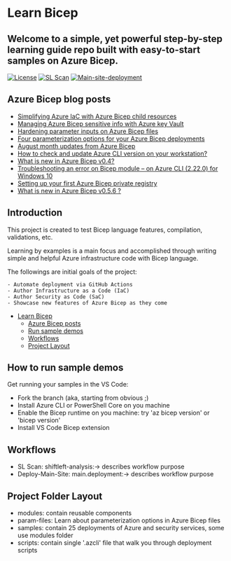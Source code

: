 # Learn Bicep 

## Welcome to a simple, yet powerful step-by-step learning guide repo built with easy-to-start samples on Azure Bicep.

[![License](https://img.shields.io/badge/License-Apache%202.0-yellowgreen.svg)](https://opensource.org/licenses/Apache-2.0)
[![SL Scan](https://github.com/ElYusubov/Learn-Bicep/actions/workflows/shiftleft-analysis.yml/badge.svg)](https://github.com/ElYusubov/Learn-Bicep/actions/workflows/shiftleft-analysis.yml)
[![Main-site-deployment](https://github.com/ElYusubov/Learn-Bicep/actions/workflows/main.deployment.yaml/badge.svg)](https://github.com/ElYusubov/Learn-Bicep/actions/workflows/main.deployment.yaml)

## Azure Bicep blog posts
- [Simplifying Azure IaC with Azure Bicep child resources](https://thecloudmarathoner.com/index.php/2022/03/01/simplifying-azure-iac-with-azure-bicep-child-resources/)
- [Managing Azure Bicep sensitive info with Azure key Vault](https://thecloudmarathoner.com/index.php/2021/11/16/managing-azure-bicep-sensitive-info-with-key-vault/)
- [Hardening parameter inputs on Azure Bicep files](https://thecloudmarathoner.com/index.php/2021/10/22/hardening-parameter-inputs-on-azure-bicep-files/)
- [Four parameterization options for your Azure Bicep deployments](https://thecloudmarathoner.com/index.php/2021/10/15/four-parameterization-options-for-your-azure-bicep-deployments/)
- [August month updates from Azure Bicep](https://thecloudmarathoner.com/index.php/2021/09/03/august-month-updates-from-azure-bicep/)
- [How to check and update Azure CLI version on your workstation?](https://thecloudmarathoner.com/index.php/2021/09/02/how-to-check-and-update-azure-cli-verison-on-your-workstation/)
- [What is new in Azure Bicep v0.4?](https://thecloudmarathoner.com/index.php/2021/07/30/what-is-new-in-azure-bicep-v0-4/)
- [Troubleshooting an error on Bicep module – on Azure CLI (2.22.0) for Windows 10](https://thecloudmarathoner.com/index.php/2021/04/19/error-on-bicep-module-on-azure-cli-2-22-0-for-windows-10/)
- [Setting up your first Azure Bicep private registry](https://thecloudmarathoner.com)
- [What is new in Azure Bicep v0.5.6 ?](https://thecloudmarathoner.com)


## Introduction

This project is created to test Bicep language features, compilation, validations, etc.

Learning by examples is a main focus and accomplished through writing simple and helpful Azure infrastructure code with Bicep language.


The followings are initial goals of the project:

    - Automate deployment via GitHub Actions
    - Author Infrastructure as a Code (IaC)
    - Author Security as Code (SaC)
    - Showcase new features of Azure Bicep as they come

- [Learn Bicep](#introduction)
  - [Azure Bicep posts](#Azure-Bicep-posts)
  - [Run sample demos](#Run-sample-demos)
  - [Workflows](#Workflows)
  - [Project Layout](#Project-Layout)

## How to run sample demos
Get running your samples in the VS Code:
- Fork the branch (aka, starting from obvious ;)
- Install Azure CLI or PowerShell Core on you machine
- Enable the Bicep runtime on you machine: try 'az bicep version' or 'bicep version'
- Install VS Code Bicep extension

## Workflows
- SL Scan: shiftleft-analysis:-> describes workflow purpose
- Deploy-Main-Site: main.deployment:-> describes workflow purpose

## Project Folder Layout
- modules: contain reusable components
- param-files: Learn about parameterization options in Azure Bicep files
- samples: contain 25 deployments of Azure and security services, some use modules folder
- scripts: contain single '.azcli' file that walk you through deployment scripts
